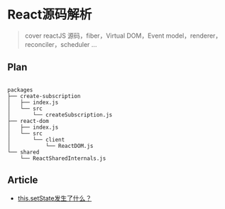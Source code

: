 # React源码解析
> cover reactJS 源码，fiber，Virtual DOM，Event model，renderer，reconciler，scheduler ...

## Plan

```

packages
├── create-subscription
│   ├── index.js
│   └── src
│       └── createSubscription.js
├── react-dom
│   ├── index.js
│   └── src
│       └── client
│           └── ReactDOM.js
└── shared
    └── ReactSharedInternals.js

```

## Article

- [this.setState发生了什么？](https://github.com/zero1five/react-unravel/blob/master/article/article_1.md)
